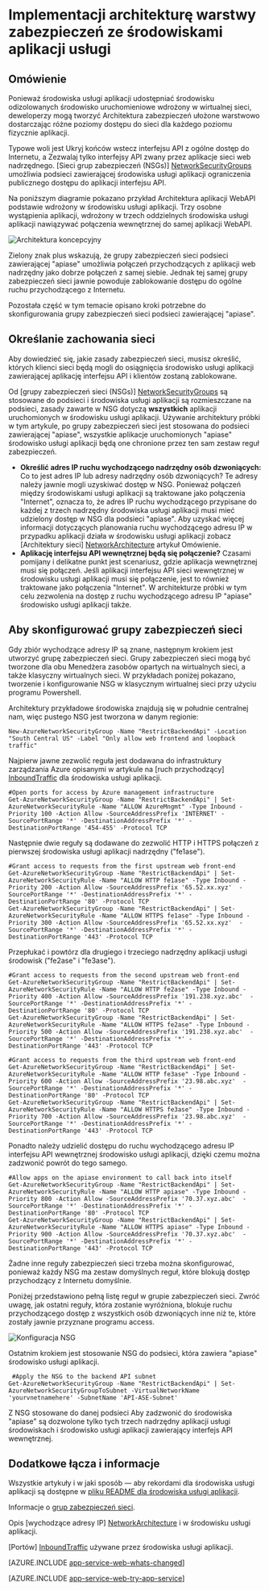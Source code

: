 <properties 
    pageTitle="Architektura zabezpieczeń ułożone warstwowo ze środowiskami aplikacji usługi" 
    description="Wdrażanie Architektura zabezpieczeń ułożone warstwowo ze środowiskami usługi aplikacji." 
    services="app-service" 
    documentationCenter="" 
    authors="stefsch" 
    manager="wpickett" 
    editor=""/>

<tags 
    ms.service="app-service" 
    ms.workload="na" 
    ms.tgt_pltfrm="na" 
    ms.devlang="na" 
    ms.topic="article" 
    ms.date="08/30/2016" 
    ms.author="stefsch"/>   

# <a name="implementing-a-layered-security-architecture-with-app-service-environments"></a>Implementacji architekturę warstwy zabezpieczeń ze środowiskami aplikacji usługi

## <a name="overview"></a>Omówienie ##
 
Ponieważ środowiska usługi aplikacji udostępniać środowisku odizolowanych środowisko uruchomieniowe wdrożony w wirtualnej sieci, deweloperzy mogą tworzyć Architektura zabezpieczeń ułożone warstwowo dostarczając różne poziomy dostępu do sieci dla każdego poziomu fizycznie aplikacji.

Typowe woli jest Ukryj końców wstecz interfejsu API z ogólne dostęp do Internetu, a Zezwalaj tylko interfejsy API zwany przez aplikacje sieci web nadrzędnego.  [Sieci grup zabezpieczeń (NSGs)] [ NetworkSecurityGroups] umożliwia podsieci zawierającej środowiska usługi aplikacji ograniczenia publicznego dostępu do aplikacji interfejsu API.

Na poniższym diagramie pokazano przykład Architektura aplikacji WebAPI podstawie wdrożony w środowisku usługi aplikacji.  Trzy osobne wystąpienia aplikacji, wdrożony w trzech oddzielnych środowiska usługi aplikacji nawiązywać połączenia wewnętrznej do samej aplikacji WebAPI.

![Architektura koncepcyjny][ConceptualArchitecture] 

Zielony znak plus wskazują, że grupy zabezpieczeń sieci podsieci zawierającej "apiase" umożliwia połączeń przychodzących z aplikacji web nadrzędny jako dobrze połączeń z samej siebie.  Jednak tej samej grupy zabezpieczeń sieci jawnie powoduje zablokowanie dostępu do ogólne ruchu przychodzącego z Internetu. 

Pozostała część w tym temacie opisano kroki potrzebne do skonfigurowania grupy zabezpieczeń sieci podsieci zawierającej "apiase".

## <a name="determining-the-network-behavior"></a>Określanie zachowania sieci ##
Aby dowiedzieć się, jakie zasady zabezpieczeń sieci, musisz określić, których klienci sieci będą mogli do osiągnięcia środowisko usługi aplikacji zawierającej aplikację interfejsu API i klientów zostaną zablokowane.

Od [grupy zabezpieczeń sieci (NSGs)] [ NetworkSecurityGroups] są stosowane do podsieci i środowiska usługi aplikacji są rozmieszczane na podsieci, zasady zawarte w NSG dotyczą **wszystkich** aplikacji uruchomionych w środowisku usługi aplikacji.  Używanie architektury próbki w tym artykule, po grupy zabezpieczeń sieci jest stosowana do podsieci zawierającej "apiase", wszystkie aplikacje uruchomionych "apiase" środowisko usługi aplikacji będą one chronione przez ten sam zestaw reguł zabezpieczeń. 

- **Określić adres IP ruchu wychodzącego nadrzędny osób dzwoniących:**  Co to jest adres IP lub adresy nadrzędny osób dzwoniących?  Te adresy należy jawnie mogli uzyskiwać dostęp w NSG.  Ponieważ połączeń między środowiskami usługi aplikacji są traktowane jako połączenia "Internet", oznacza to, że adres IP ruchu wychodzącego przypisane do każdej z trzech nadrzędny środowiska usługi aplikacji musi mieć udzielony dostęp w NSG dla podsieci "apiase".   Aby uzyskać więcej informacji dotyczących planowania ruchu wychodzącego adresu IP w przypadku aplikacji działa w środowisku usługi aplikacji zobacz [Architektury sieci] [ NetworkArchitecture] artykuł Omówienie.
- **Aplikację interfejsu API wewnętrznej będą się połączenie?**  Czasami pomijany i delikatne punkt jest scenariusz, gdzie aplikacja wewnętrznej musi się połączeń.  Jeśli aplikacji interfejsu API sieci wewnętrznej w środowisku usługi aplikacji musi się połączenie, jest to również traktowane jako połączenia "Internet".  W architekturze próbki w tym celu zezwolenia na dostęp z ruchu wychodzącego adresu IP "apiase" środowisko usługi aplikacji także.

## <a name="setting-up-the-network-security-group"></a>Aby skonfigurować grupy zabezpieczeń sieci ##
Gdy zbiór wychodzące adresy IP są znane, następnym krokiem jest utworzyć grupę zabezpieczeń sieci.  Grupy zabezpieczeń sieci mogą być tworzone dla obu Menedżera zasobów opartych na wirtualnych sieci, a także klasyczny wirtualnych sieci.  W przykładach poniżej pokazano, tworzenie i konfigurowanie NSG w klasycznym wirtualnej sieci przy użyciu programu Powershell.

Architektury przykładowe środowiska znajdują się w południe centralnej nam, więc pustego NSG jest tworzona w danym regionie:

    New-AzureNetworkSecurityGroup -Name "RestrictBackendApi" -Location "South Central US" -Label "Only allow web frontend and loopback traffic"

Najpierw jawne zezwolić reguła jest dodawana do infrastruktury zarządzania Azure opisanymi w artykule na [ruch przychodzący] [ InboundTraffic] dla środowiska usługi aplikacji.

    #Open ports for access by Azure management infrastructure
    Get-AzureNetworkSecurityGroup -Name "RestrictBackendApi" | Set-AzureNetworkSecurityRule -Name "ALLOW AzureMngmt" -Type Inbound -Priority 100 -Action Allow -SourceAddressPrefix 'INTERNET' -SourcePortRange '*' -DestinationAddressPrefix '*' -DestinationPortRange '454-455' -Protocol TCP
    
Następnie dwie reguły są dodawane do zezwolić HTTP i HTTPS połączeń z pierwszej środowiska usługi aplikacji nadrzędny ("fe1ase").

    #Grant access to requests from the first upstream web front-end
    Get-AzureNetworkSecurityGroup -Name "RestrictBackendApi" | Set-AzureNetworkSecurityRule -Name "ALLOW HTTP fe1ase" -Type Inbound -Priority 200 -Action Allow -SourceAddressPrefix '65.52.xx.xyz'  -SourcePortRange '*' -DestinationAddressPrefix '*' -DestinationPortRange '80' -Protocol TCP
    Get-AzureNetworkSecurityGroup -Name "RestrictBackendApi" | Set-AzureNetworkSecurityRule -Name "ALLOW HTTPS fe1ase" -Type Inbound -Priority 300 -Action Allow -SourceAddressPrefix '65.52.xx.xyz'  -SourcePortRange '*' -DestinationAddressPrefix '*' -DestinationPortRange '443' -Protocol TCP

Przepłukać i powtórz dla drugiego i trzeciego nadrzędny aplikacji usługi środowisk ("fe2ase" i "fe3ase").

    #Grant access to requests from the second upstream web front-end
    Get-AzureNetworkSecurityGroup -Name "RestrictBackendApi" | Set-AzureNetworkSecurityRule -Name "ALLOW HTTP fe2ase" -Type Inbound -Priority 400 -Action Allow -SourceAddressPrefix '191.238.xyz.abc'  -SourcePortRange '*' -DestinationAddressPrefix '*' -DestinationPortRange '80' -Protocol TCP
    Get-AzureNetworkSecurityGroup -Name "RestrictBackendApi" | Set-AzureNetworkSecurityRule -Name "ALLOW HTTPS fe2ase" -Type Inbound -Priority 500 -Action Allow -SourceAddressPrefix '191.238.xyz.abc'  -SourcePortRange '*' -DestinationAddressPrefix '*' -DestinationPortRange '443' -Protocol TCP
    
    #Grant access to requests from the third upstream web front-end
    Get-AzureNetworkSecurityGroup -Name "RestrictBackendApi" | Set-AzureNetworkSecurityRule -Name "ALLOW HTTP fe3ase" -Type Inbound -Priority 600 -Action Allow -SourceAddressPrefix '23.98.abc.xyz'  -SourcePortRange '*' -DestinationAddressPrefix '*' -DestinationPortRange '80' -Protocol TCP
    Get-AzureNetworkSecurityGroup -Name "RestrictBackendApi" | Set-AzureNetworkSecurityRule -Name "ALLOW HTTPS fe3ase" -Type Inbound -Priority 700 -Action Allow -SourceAddressPrefix '23.98.abc.xyz'  -SourcePortRange '*' -DestinationAddressPrefix '*' -DestinationPortRange '443' -Protocol TCP

Ponadto należy udzielić dostępu do ruchu wychodzącego adresu IP interfejsu API wewnętrznej środowisko usługi aplikacji, dzięki czemu można zadzwonić powrót do tego samego.

    #Allow apps on the apiase environment to call back into itself
    Get-AzureNetworkSecurityGroup -Name "RestrictBackendApi" | Set-AzureNetworkSecurityRule -Name "ALLOW HTTP apiase" -Type Inbound -Priority 800 -Action Allow -SourceAddressPrefix '70.37.xyz.abc'  -SourcePortRange '*' -DestinationAddressPrefix '*' -DestinationPortRange '80' -Protocol TCP
    Get-AzureNetworkSecurityGroup -Name "RestrictBackendApi" | Set-AzureNetworkSecurityRule -Name "ALLOW HTTPS apiase" -Type Inbound -Priority 900 -Action Allow -SourceAddressPrefix '70.37.xyz.abc'  -SourcePortRange '*' -DestinationAddressPrefix '*' -DestinationPortRange '443' -Protocol TCP

Żadne inne reguły zabezpieczeń sieci trzeba można skonfigurować, ponieważ każdy NSG ma zestaw domyślnych reguł, które blokują dostęp przychodzący z Internetu domyślnie.

Poniżej przedstawiono pełną listę reguł w grupie zabezpieczeń sieci.  Zwróć uwagę, jak ostatni reguły, która zostanie wyróżniona, blokuje ruchu przychodzącego dostęp z wszystkich osób dzwoniących inne niż te, które zostały jawnie przyznane programu access.

![Konfiguracja NSG][NSGConfiguration] 

Ostatnim krokiem jest stosowanie NSG do podsieci, która zawiera "apiase" środowisko usługi aplikacji.  

     #Apply the NSG to the backend API subnet
    Get-AzureNetworkSecurityGroup -Name "RestrictBackendApi" | Set-AzureNetworkSecurityGroupToSubnet -VirtualNetworkName 'yourvnetnamehere' -SubnetName 'API-ASE-Subnet'

Z NSG stosowane do danej podsieci Aby zadzwonić do środowiska "apiase" są dozwolone tylko tych trzech nadrzędny aplikacji usługi środowiskach i środowisko usługi aplikacji zawierający interfejs API wewnętrznej.


## <a name="additional-links-and-information"></a>Dodatkowe łącza i informacje ##
Wszystkie artykuły i w jaki sposób — aby rekordami dla środowiska usługi aplikacji są dostępne w [pliku README dla środowiska usługi aplikacji](../app-service/app-service-app-service-environments-readme.md).

Informacje o [grup zabezpieczeń sieci](../virtual-network/virtual-networks-nsg.md). 

Opis [wychodzące adresy IP] [ NetworkArchitecture] i w środowisku usługi aplikacji.

[Portów] [ InboundTraffic] używane przez środowiska usługi aplikacji.

[AZURE.INCLUDE [app-service-web-whats-changed](../../includes/app-service-web-whats-changed.md)]

[AZURE.INCLUDE [app-service-web-try-app-service](../../includes/app-service-web-try-app-service.md)]

<!-- LINKS -->
[NetworkSecurityGroups]: https://azure.microsoft.com/documentation/articles/virtual-networks-nsg/
[NetworkArchitecture]:  https://azure.microsoft.com/documentation/articles/app-service-app-service-environment-network-architecture-overview/
[InboundTraffic]:  https://azure.microsoft.com/en-us/documentation/articles/app-service-app-service-environment-control-inbound-traffic/

<!-- IMAGES -->
[ConceptualArchitecture]: ./media/app-service-app-service-environment-layered-security/ConceptualArchitecture-1.png
[NSGConfiguration]:  ./media/app-service-app-service-environment-layered-security/NSGConfiguration-1.png
